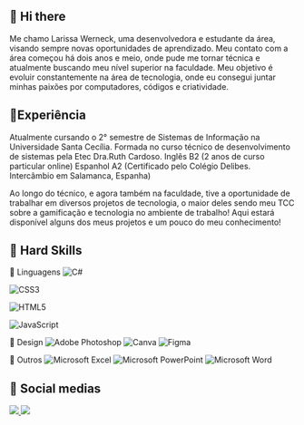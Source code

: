 ## 👋 Hi there
Me chamo Larissa Werneck, uma desenvolvedora e estudante da área, visando sempre novas oportunidades de aprendizado. Meu contato com a área começou há dois anos e meio, onde pude me tornar técnica e atualmente buscando meu nível superior na faculdade.
Meu objetivo é evoluir constantemente na área de tecnologia, onde eu consegui juntar minhas paixões por computadores, códigos e criatividade. 

## 🥇Experiência
Atualmente cursando o 2° semestre de Sistemas de Informação na Universidade Santa Cecília.
Formada no curso técnico de desenvolvimento de sistemas pela Etec Dra.Ruth Cardoso.
Inglês B2 (2 anos de curso particular online)
Espanhol A2 (Certificado pelo Colégio Delibes. Intercâmbio em Salamanca, Espanha)

Ao longo do técnico, e agora também na faculdade, tive a oportunidade de trabalhar em diversos projetos de tecnologia, o maior deles sendo meu TCC sobre a gamificação e tecnologia no ambiente de trabalho!
Aqui estará disponível alguns dos meus projetos e um pouco do meu conhecimento!

## 🦾 Hard Skills
📝 Linguagens
![C#](https://img.shields.io/badge/c%23-%23239120.svg?style=for-the-badge&logo=c-sharp&logoColor=white)

![CSS3](https://img.shields.io/badge/css3-%231572B6.svg?style=for-the-badge&logo=css3&logoColor=white)

![HTML5](https://img.shields.io/badge/html5-%23E34F26.svg?style=for-the-badge&logo=html5&logoColor=white)

![JavaScript](https://img.shields.io/badge/javascript-%23323330.svg?style=for-the-badge&logo=javascript&logoColor=%23F7DF1E)

🎨 Design
![Adobe Photoshop](https://img.shields.io/badge/adobe%20photoshop-%2331A8FF.svg?style=for-the-badge&logo=adobe%20photoshop&logoColor=white)
![Canva](https://img.shields.io/badge/Canva-%2300C4CC.svg?style=for-the-badge&logo=Canva&logoColor=white)
![Figma](https://img.shields.io/badge/figma-%23F24E1E.svg?style=for-the-badge&logo=figma&logoColor=white)

📌 Outros
![Microsoft Excel](https://img.shields.io/badge/Microsoft_Excel-217346?style=for-the-badge&logo=microsoft-excel&logoColor=white)
![Microsoft PowerPoint](https://img.shields.io/badge/Microsoft_PowerPoint-B7472A?style=for-the-badge&logo=microsoft-powerpoint&logoColor=white)
![Microsoft Word](https://img.shields.io/badge/Microsoft_Word-2B579A?style=for-the-badge&logo=microsoft-word&logoColor=white)


## 📱 Social medias
<a href="https://www.linkedin.com/in/larissa-werneck-soares-a33447264/">
  <img src="https://img.shields.io/badge/LinkedIn-0077B5?style=for-the-badge&logo=linkedin&logoColor=white" />
</a>
<a href="mailto:larissawerneck8@gmail.com">
  <img src="https://img.shields.io/badge/Gmail-D14836?style=for-the-badge&logo=gmail&logoColor=white" />
</a>

